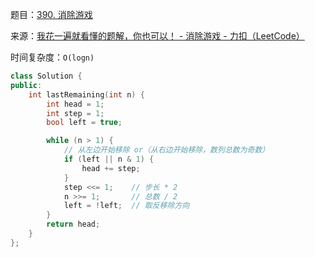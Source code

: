 题目：[390. 消除游戏](https://leetcode.cn/problems/elimination-game/)

来源：[我花一遍就看懂的题解，你也可以！ - 消除游戏 - 力扣（LeetCode）](https://leetcode.cn/problems/elimination-game/solution/wo-hua-yi-bian-jiu-kan-dong-de-ti-jie-ni-k2uj/)

时间复杂度：`O(logn)`

```c++
class Solution {
public:
    int lastRemaining(int n) {
        int head = 1;
        int step = 1;
        bool left = true;

        while (n > 1) {
            // 从左边开始移除 or（从右边开始移除，数列总数为奇数）
            if (left || n & 1) {
                head += step;
            }
            step <<= 1;    // 步长 * 2
            n >>= 1;       // 总数 / 2
            left = !left;  // 取反移除方向
        }
        return head;
    }
};
```